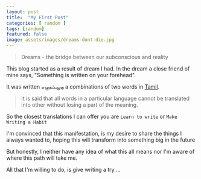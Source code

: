 ```yaml
---
layout: post
title:  "My First Post"
categories: [ random ]
tags: [random]
featured: false
image: assets/images/dreams-dont-die.jpg
---
```


> Dreams - the bridge between our subconscious and reality  

This blog started as a result of dream I had. In the dream a close friend of mine says, "Something is written on your forehead".

It was written `எழுதப்பழகு` a combinations of two words in [Tamil](https://en.wikipedia.org/wiki/Tamil_language).

> It is said that all words in a particular language cannot be translated into other without losing a part of the meaning. 
 
So the closest translations I can offer you are `Learn to write` or `Make Writing a Habit`

I'm convinced that this manifestation, is my desire to share the things I always wanted to, hoping this will transform 
into something big in the future    

But honestly, I neither have any idea of what this all means nor I'm aware of where this path will take me.

All that I'm willing to do, is give writing a try ...      
